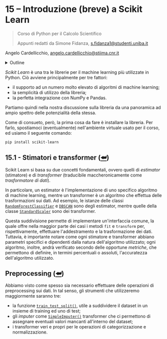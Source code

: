 <a name="top"></a>

# 15 – Introduzione (breve) a Scikit Learn

> Corso di Python per il Calcolo Scientifico
>
> Appunti redatti da Simone Fidanza, s.fidanza1@studenti.uniba.it

Angelo Cardellicchio, angelo.cardellicchio@stiima.cnr.it

<details>
<summary>Outline</summary>

<!-- TOC -->

1. [15 – Introduzione (breve) a Scikit Learn](#15--introduzione-breve-a-scikit-learn)
   1. [15.1 - Stimatori e transformer](#151---stimatori-e-transformer)
   2. [Preprocessing](#preprocessing)

<!-- /TOC -->

</details>

_Scikit Learn_ è una tra le librerie per il machine learning più utilizzate in
Python. Ciò avviene principalmente per tre fattori:

- il supporto ad un numero molto elevato di algoritmi di machine learning;
- la semplicità di utilizzo della libreria;
- la perfetta integrazione con NumPy e Pandas.

Partiamo quindi nella nostra discussione sulla libreria da una panoramica ad
ampio spettro delle potenzialità della stessa.

Come di consueto, però, la prima cosa da fare è installare la libreria. Per
farlo, spostiamoci (eventualmente) nell'ambiente virtuale usato per il corso,
ed usiamo il seguente comando:

```sh
pip install scikit-learn
```

## 15.1 - Stimatori e transformer ([⮨](#top))

Scikit Learn si basa su due concetti fondamentali, ovvero quelli di _estimator_
(stimatore) e di _transformer_ (traducibile maccheronicamente come
_trasformatore di dati_).

In particolare, un estimator è l'implementazione di uno specifico algoritmo di
machine learning, mentre un transformer è un algoritmo che effettua delle
trasformazioni sui dati. Ad esempio, le istanze delle classi [`RandomForestClassifier`](https://scikit-learn.org/stable/modules/generated/sklearn.ensemble.RandomForestClassifier.html)
e [`DBSCAN`](http://scikit-learn.org/stable/modules/generated/sklearn.cluster.DBSCAN.html)
sono degli estimator, mentre quelle della classe [`StandardScaler`](http://scikit-learn.org/stable/modules/generated/sklearn.preprocessing.StandardScaler.html)
sono dei transformer.

Questa suddivisione permette di implementare un'interfaccia comune, la quale
offre nella maggior parte dei casi i metodi `fit` e `transform` per,
rispettivamente, effettuare l'addestramento e la trasformazione dei dati.
Tuttavia, è importante notare come ogni stimatore e transformer abbiano
parametri specifici e dipendenti dalla natura dell'algoritmo utilizzato; ogni
algoritmo, inoltre, andrà verificato secondo delle opportune _metriche_, che
permettono di definire, in termini percentuali o assoluti, l'accuratezza
dell'algoritmo utilizzato.

## Preprocessing ([⮨](#top))

Abbiamo visto come spesso sia necessario effettuare delle operazioni di
preprocessing sui dati. In tal senso, gli strumenti che utilizzeremo
maggiormente saranno tre:

- la funzione [`train_test_split()`](http://scikit-learn.org/stable/modules/generated/sklearn.model_selection.train_test_split.html),
  utile a suddividere il dataset in un insieme di training ed uno di test;
- gli _imputer_ come [`SimpleImputer()`](https://scikit-learn.org/stable/modules/generated/sklearn.impute.SimpleImputer.html)
  transformer che ci permettono di assegnare eventuali valori mancanti
  all'interno del dataset;
- i transformer veri e propri per le operazioni di categorizzazione e
  normalizzazione.
